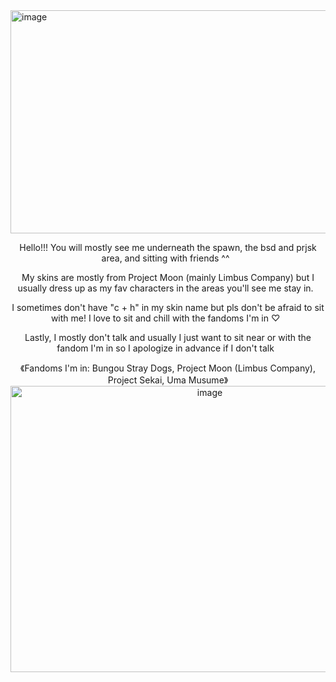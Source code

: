 <img width="698" height="357" alt="image" src="https://github.com/user-attachments/assets/0a2518c1-14ae-4e59-85f1-5ab9e3088668" />
<p align="center"> Hello!!! You will mostly see me underneath the spawn, the bsd and prjsk area, and sitting with friends ^^
&nbsp;
<p align="center"> My skins are mostly from Project Moon (mainly Limbus Company) but I usually dress up as my fav characters in the areas you'll see me stay in.
&nbsp;
<p align="center"> I sometimes don't have "c + h" in my skin name but pls don't be afraid to sit with me! I love to sit and chill with the fandoms I'm in ♡
&nbsp;
<p align="center"> Lastly, I mostly don't talk and usually I just want to sit near or with the fandom I'm in so I apologize in advance if I don't talk 
&nbsp;
<p align="center"> 《Fandoms I'm in: Bungou Stray Dogs, Project Moon (Limbus Company), Project Sekai, Uma Musume》
<img width="622" height="458" alt="image" src="https://github.com/user-attachments/assets/f4c2c68c-a312-4d9c-b268-0380279a3e4a" />
